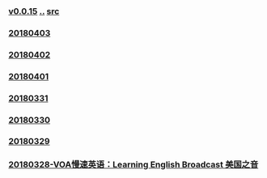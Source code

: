 ### [v0.0.15](https://github.com/littleflute/english/edit/master/voa/learningenglish/Learning%20English%20Broadcast/readme.md) [..](..) [src](https://learningenglish.voanews.com/z/1689)

### [20180403](https://mp.weixin.qq.com/s?__biz=MzIxMTUzOTUzOA==&mid=2247485607&idx=2&sn=e815d2423cbc566d44144398a42f206e&chksm=97528b9aa025028c7bb3bcf05bfff911fc7a81cdf8922989590dbd4e2958e01c59ceb6e3818d#rd)
### [20180402](https://mp.weixin.qq.com/s?__biz=MzIxMTUzOTUzOA==&mid=2247485576&idx=1&sn=87f266c0d8e8a39a160df38078f19a4e&chksm=97528bb5a02502a3ce5d7484af7dcd533a5a7701409ee6f21d7b68a26da1d1176a4ddc8c9e7e#rd)
### [20180401](https://mp.weixin.qq.com/s?__biz=MzIxMTUzOTUzOA==&mid=2247485532&idx=2&sn=2be59e766fb23c76f18917cb3d38e830&chksm=97528b61a02502770b3efa35271949064a39160062e9fc08e10e2002afb0647ea4ce547e02ab#rd)
### [20180331](https://mp.weixin.qq.com/s?__biz=MzIxMTUzOTUzOA==&mid=2247485500&idx=2&sn=c36a184b779067986eee25ad5345d9b7&chksm=97528b01a025021740a3cd4afb910f74824d51a6b1a26506bd0f0901385899d973c8d6dacac6#rd)
### [20180330](https://mp.weixin.qq.com/s?__biz=MzIxMTUzOTUzOA==&mid=2247485410&idx=5&sn=315ccdfd570655eb42bad1f288a38092&chksm=975284dfa0250dc91ec29a8dc625c864798d3a26ee73fd3d313f96e9ecefe20c397191adfa24#rd)
### [20180329](https://mp.weixin.qq.com/s?__biz=MzIxMTUzOTUzOA==&mid=2247485410&idx=4&sn=19cd50e6732403de720cf5f4be5fd503&chksm=975284dfa0250dc90846544cbb75b40bfd993c01bd2b609b5646786d539e56f57a3a71c46108#rd)
### [20180328-VOA慢速英语：Learning English Broadcast 美国之音](https://mp.weixin.qq.com/s?__biz=MzIxMTUzOTUzOA==&mid=2247485357&idx=4&sn=08f428d38764e45e0f722635191072a5&chksm=97528490a0250d8653b038ce0cb346c5b6c3ee1e9317d4ea093241fd279f832bab68933f80a8#rd)
